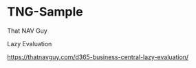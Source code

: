 # TNG-Sample
That NAV Guy

Lazy Evaluation

https://thatnavguy.com/d365-business-central-lazy-evaluation/